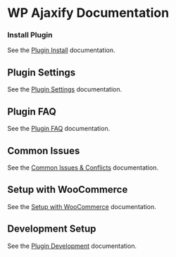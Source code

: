# WP Ajaxify Documentation

### Install Plugin

See the [Plugin Install](install.md) documentation.

## Plugin Settings

See the [Plugin Settings](settings.md) documentation.

## Plugin FAQ

See the [Plugin FAQ](faq.md) documentation.

## Common Issues

See the [Common Issues & Conflicts](common-issues.md) documentation.

## Setup with WooCommerce

See the [Setup with WooCommerce](woocommerce.md) documentation.

## Development Setup

See the [Plugin Development](development.md) documentation.
